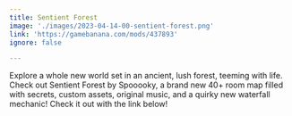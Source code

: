 ```yaml
---
title: Sentient Forest
image: './images/2023-04-14-00-sentient-forest.png'
link: 'https://gamebanana.com/mods/437893'
ignore: false

---
```


Explore a whole new world set in an ancient, lush forest, teeming with life. Check out Sentient Forest by Spooooky, a brand new 40+ room map filled with secrets, custom assets, original music, and a quirky new waterfall mechanic! Check it out with the link below!
